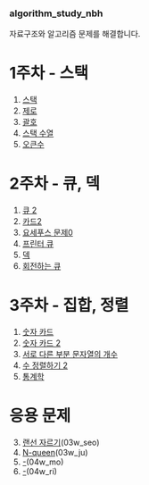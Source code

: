 ### algorithm_study_nbh
자료구조와 알고리즘 문제를 해결합니다.

# 1주차 - 스택
1. [스택](https://www.acmicpc.net/problem/10828)
2. [제로](https://www.acmicpc.net/problem/10773)
3. [괄호](https://www.acmicpc.net/problem/9012)
4. [스택 수열](https://www.acmicpc.net/problem/1874)
5. [오큰수](https://www.acmicpc.net/problem/17298)

# 2주차 - 큐, 덱
1. [큐 2](https://www.acmicpc.net/problem/18258)
2. [카드2](https://www.acmicpc.net/problem/2164)
3. [요세푸스 문제0](https://www.acmicpc.net/problem/11866)
4. [프린터 큐](https://www.acmicpc.net/problem/1966)
5. [덱](https://www.acmicpc.net/problem/10866)
6. [회전하는 큐](https://www.acmicpc.net/problem/1021)

# 3주차 - 집합, 정렬
1. [숫자 카드](https://www.acmicpc.net/problem/10815)
2. [숫자 카드 2](https://www.acmicpc.net/problem/10816)
3. [서로 다른 부분 문자열의 개수](https://www.acmicpc.net/problem/11478)
4. [수 정렬하기 2](https://www.acmicpc.net/problem/2751)
5. [통계학](https://www.acmicpc.net/problem/2108)

# 응용 문제
3. [랜선 자르기](https://www.acmicpc.net/problem/1654)(03w_seo)
4. [N-queen](https://www.acmicpc.net/problem/9663)(03w_ju)
5. [-]()(04w_mo)
6. [-]()(04w_ri)
